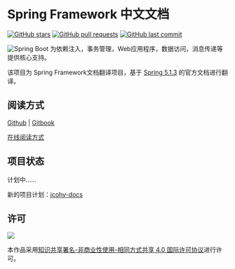 # Spring  Framework 中文文档

[![GitHub stars](https://img.shields.io/github/stars/DocsHome/spring-docs.svg?style=social&label=Stars)](https://github.com/DocsHome/spring-docs) [![GitHub pull requests](https://img.shields.io/github/issues-pr/DocsHome/spring-docs.svg)](https://github.com/DocsHome/spring-docs) [![GitHub last commit](https://img.shields.io/github/last-commit/DocsHome/spring-docs.svg)](https://github.com/DocsHome/spring-docs)

![Spring Boot](https://spring.io/img/homepage/icon-spring-framework.svg)
为依赖注入，事务管理，Web应用程序，数据访问，消息传递等提供核心支持。

该项目为 Spring Framework文档翻译项目，基于 [Spring 5.1.3](https://spring.io/projects/spring-framework) 的官方文档进行翻译。

## 阅读方式

[Github](https://github.com/DocsHome/spring-docs/blob/master/SUMMARY.md) | [Gitbook](https://www.gitbook.com/book/docshome/spring-docs)

[在线阅读方式](https://www.jcohy.com/projects/spring-framework)

## 项目状态

计划中……

新的项目计划：[jcohy-docs](https://github.com/jcohy/jcohy-docs)

## 许可
![](https://i.creativecommons.org/l/by-nc-sa/4.0/88x31.png)

本作品采用[知识共享署名-非商业性使用-相同方式共享 4.0 国际许可协议](http://creativecommons.org/licenses/by-nc-sa/4.0/)进行许可。
